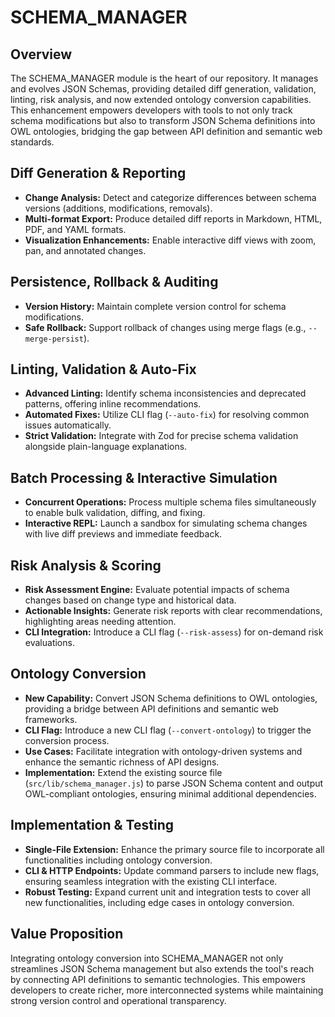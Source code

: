 # SCHEMA_MANAGER

## Overview
The SCHEMA_MANAGER module is the heart of our repository. It manages and evolves JSON Schemas, providing detailed diff generation, validation, linting, risk analysis, and now extended ontology conversion capabilities. This enhancement empowers developers with tools to not only track schema modifications but also to transform JSON Schema definitions into OWL ontologies, bridging the gap between API definition and semantic web standards.

## Diff Generation & Reporting
- **Change Analysis:** Detect and categorize differences between schema versions (additions, modifications, removals).
- **Multi-format Export:** Produce detailed diff reports in Markdown, HTML, PDF, and YAML formats.
- **Visualization Enhancements:** Enable interactive diff views with zoom, pan, and annotated changes.

## Persistence, Rollback & Auditing
- **Version History:** Maintain complete version control for schema modifications.
- **Safe Rollback:** Support rollback of changes using merge flags (e.g., `--merge-persist`).

## Linting, Validation & Auto-Fix
- **Advanced Linting:** Identify schema inconsistencies and deprecated patterns, offering inline recommendations.
- **Automated Fixes:** Utilize CLI flag (`--auto-fix`) for resolving common issues automatically.
- **Strict Validation:** Integrate with Zod for precise schema validation alongside plain-language explanations.

## Batch Processing & Interactive Simulation
- **Concurrent Operations:** Process multiple schema files simultaneously to enable bulk validation, diffing, and fixing.
- **Interactive REPL:** Launch a sandbox for simulating schema changes with live diff previews and immediate feedback.

## Risk Analysis & Scoring
- **Risk Assessment Engine:** Evaluate potential impacts of schema changes based on change type and historical data.
- **Actionable Insights:** Generate risk reports with clear recommendations, highlighting areas needing attention.
- **CLI Integration:** Introduce a CLI flag (`--risk-assess`) for on-demand risk evaluations.

## Ontology Conversion
- **New Capability:** Convert JSON Schema definitions to OWL ontologies, providing a bridge between API definitions and semantic web frameworks.
- **CLI Flag:** Introduce a new CLI flag (`--convert-ontology`) to trigger the conversion process.
- **Use Cases:** Facilitate integration with ontology-driven systems and enhance the semantic richness of API designs.
- **Implementation:** Extend the existing source file (`src/lib/schema_manager.js`) to parse JSON Schema content and output OWL-compliant ontologies, ensuring minimal additional dependencies.

## Implementation & Testing
- **Single-File Extension:** Enhance the primary source file to incorporate all functionalities including ontology conversion.
- **CLI & HTTP Endpoints:** Update command parsers to include new flags, ensuring seamless integration with the existing CLI interface.
- **Robust Testing:** Expand current unit and integration tests to cover all new functionalities, including edge cases in ontology conversion.

## Value Proposition
Integrating ontology conversion into SCHEMA_MANAGER not only streamlines JSON Schema management but also extends the tool's reach by connecting API definitions to semantic technologies. This empowers developers to create richer, more interconnected systems while maintaining strong version control and operational transparency.
